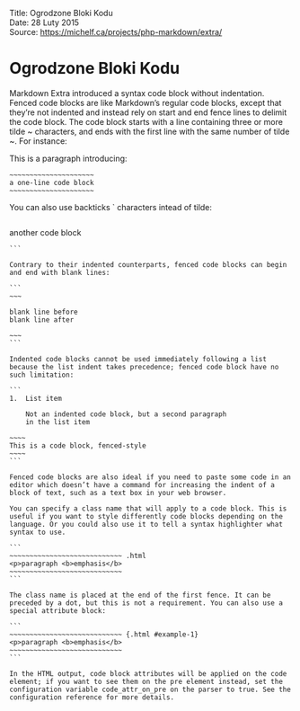 Title: 		Ogrodzone Bloki Kodu  
Date: 		28 Luty 2015  
Source:     https://michelf.ca/projects/php-markdown/extra/  

# Ogrodzone Bloki Kodu

Markdown Extra introduced a syntax code block without indentation. Fenced code blocks are like Markdown’s regular code blocks, except that they’re not indented and instead rely on start and end fence lines to delimit the code block. The code block starts with a line containing three or more tilde ~ characters, and ends with the first line with the same number of tilde ~. For instance:

This is a paragraph introducing:

```
~~~~~~~~~~~~~~~~~~~~~
a one-line code block
~~~~~~~~~~~~~~~~~~~~~
```

You can also use backticks \` characters intead of tilde:

```
``````````````````
another code block
``````````````````
```

Contrary to their indented counterparts, fenced code blocks can begin and end with blank lines:

```
~~~

blank line before
blank line after

~~~
```

Indented code blocks cannot be used immediately following a list because the list indent takes precedence; fenced code block have no such limitation:

```
1.  List item

    Not an indented code block, but a second paragraph
    in the list item

~~~~
This is a code block, fenced-style
~~~~
```

Fenced code blocks are also ideal if you need to paste some code in an editor which doesn’t have a command for increasing the indent of a block of text, such as a text box in your web browser.

You can specify a class name that will apply to a code block. This is useful if you want to style differently code blocks depending on the language. Or you could also use it to tell a syntax highlighter what syntax to use.

```
~~~~~~~~~~~~~~~~~~~~~~~~~~~~ .html
<p>paragraph <b>emphasis</b>
~~~~~~~~~~~~~~~~~~~~~~~~~~~~
```

The class name is placed at the end of the first fence. It can be preceded by a dot, but this is not a requirement. You can also use a special attribute block:

```
~~~~~~~~~~~~~~~~~~~~~~~~~~~~ {.html #example-1}
<p>paragraph <b>emphasis</b>
~~~~~~~~~~~~~~~~~~~~~~~~~~~~
```

In the HTML output, code block attributes will be applied on the code element; if you want to see them on the pre element instead, set the configuration variable code_attr_on_pre on the parser to true. See the configuration reference for more details.